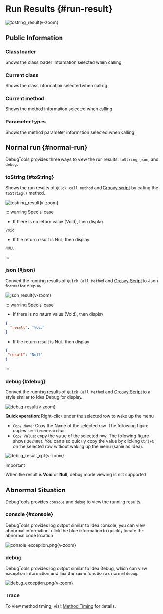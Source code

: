 # Run Results {#run-result}

![tostring_result](/images/tostring_result.png){v-zoom}

## Public Information

### Class loader

Shows the class loader information selected when calling.

### Current class

Shows the class information selected when calling.

### Current method

Shows the method information selected when calling.

### Parameter types

Shows the method parameter information selected when calling.

## Normal run {#normal-run}

DebugTools provides three ways to view the run results: `toString`, `json`, and `debug`.

### toString {#toString}

Shows the run results of `Quick call method` and [Groovy script](./groovy-execute) by calling the `toString()` method.

![tostring_result](/images/tostring_result.png){v-zoom}

::: warning Special case

- If there is no return value (Void), then display

```text
Void
```

- If the return result is Null, then display

```text
NULL
```

:::

### json {#json}

Convert the running results of `Quick Call Method` and [Groovy Script](./groovy-execute) to Json format for display.

![json_result](/images/json_result.png){v-zoom}

::: warning Special case

- If there is no return value (Void), then display

```json
{
  "result": "Void"
}
```

- If the return result is Null, then display

```json
{
 "result": "Null"
}
```

:::

### debug {#debug}

Convert the running results of `Quick Call Method` and [Groovy Script](./groovy-execute) to a style similar to Idea Debug for display.

![debug-result](/images/debug_result.png){v-zoom}

**Quick operation**: Right-click under the selected row to wake up the menu

- `Copy Name`: Copy the Name of the selected row. The following figure copies `settlementBatchNo`.
- `Copy Value`: copy the value of the selected row. The following figure shows `2024002`. You can also quickly copy the value by clicking `Ctrl+C` on the selected row without waking up the menu (same as Idea).

![debug_result_opt](/images/debug_result_opt.png){v-zoom}

> [!IMPORTANT]
> When the result is **Void** or **Null**, debug mode viewing is not supported

## Abnormal Situation

DebugTools provides `console` and `debug` to view the running results.

### console {#console}

DebugTools provides log output similar to Idea console, you can view abnormal information, click the blue information to quickly locate the abnormal code location

![console_exception.png](/images/console_exception.png){v-zoom}

### debug

DebugTools provides log output similar to Idea Debug, which can view exception information and has the same function as normal `debug`.

![debug_exception.png](/images/debug_exception.png){v-zoom}

### Trace

To view method timing, visit [Method Timing](./trace-method) for details.
